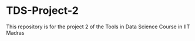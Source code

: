 # TDS-Project-2
This repository is for the project 2 of the Tools in Data Science Course in IIT Madras 
